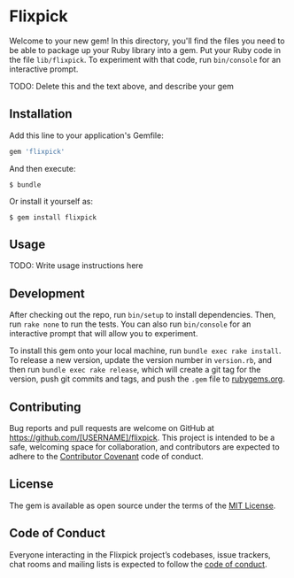 # Flixpick

Welcome to your new gem! In this directory, you'll find the files you need to be able to package up your Ruby library into a gem. Put your Ruby code in the file `lib/flixpick`. To experiment with that code, run `bin/console` for an interactive prompt.

TODO: Delete this and the text above, and describe your gem

## Installation

Add this line to your application's Gemfile:

```ruby
gem 'flixpick'
```

And then execute:

    $ bundle

Or install it yourself as:

    $ gem install flixpick

## Usage

TODO: Write usage instructions here

## Development

After checking out the repo, run `bin/setup` to install dependencies. Then, run `rake none` to run the tests. You can also run `bin/console` for an interactive prompt that will allow you to experiment.

To install this gem onto your local machine, run `bundle exec rake install`. To release a new version, update the version number in `version.rb`, and then run `bundle exec rake release`, which will create a git tag for the version, push git commits and tags, and push the `.gem` file to [rubygems.org](https://rubygems.org).

## Contributing

Bug reports and pull requests are welcome on GitHub at https://github.com/[USERNAME]/flixpick. This project is intended to be a safe, welcoming space for collaboration, and contributors are expected to adhere to the [Contributor Covenant](http://contributor-covenant.org) code of conduct.

## License

The gem is available as open source under the terms of the [MIT License](https://opensource.org/licenses/MIT).

## Code of Conduct

Everyone interacting in the Flixpick project’s codebases, issue trackers, chat rooms and mailing lists is expected to follow the [code of conduct](https://github.com/[USERNAME]/flixpick/blob/master/CODE_OF_CONDUCT.md).
